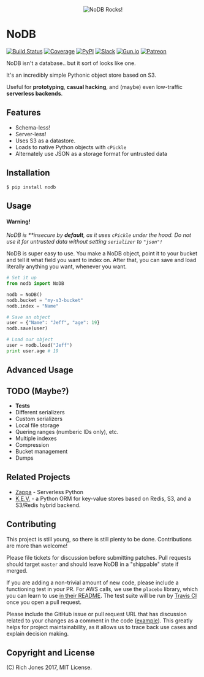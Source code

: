 <p align="center">
  <img src="http://i.imgur.com/oePnHJn.jpg" alt="NoDB Rocks!"/>
</p>

# NoDB

[![Build Status](https://travis-ci.org/Miserlou/NoDB.svg)](https://travis-ci.org/Miserlou/NoDB)
[![Coverage](https://img.shields.io/coveralls/Miserlou/NoDB.svg)](https://coveralls.io/github/Miserlou/NoDB)
[![PyPI](https://img.shields.io/pypi/v/Zappa.svg)](https://pypi.python.org/pypi/nodb)
[![Slack](https://img.shields.io/badge/chat-slack-ff69b4.svg)](https://slack.zappa.io/)
[![Gun.io](https://img.shields.io/badge/made%20by-gun.io-blue.svg)](https://gun.io/)
[![Patreon](https://img.shields.io/badge/support-patreon-brightgreen.svg)](https://patreon.com/zappa)

NoDB isn't a database.. but it sort of looks like one.

It's an incredibly simple Pythonic object store based on S3.

Useful for **prototyping**, **casual hacking**, and (maybe) even low-traffic **serverless backends**.

## Features

* Schema-less!
* Server-less!
* Uses S3 as a datastore.
* Loads to native Python objects with `cPickle`
* Alternately use JSON as a storage format for untrusted data

## Installation

```
$ pip install nodb
```

## Usage

#### Warning!
_NoDB is **insecure by **default**, as it uses `cPickle` under the hood. Do not use it for untrusted data without setting `serializer` to `"json"!`_

NoDB is super easy to use. You make a NoDB object, point it to your bucket and tell it what field you want to index on. After that, you can save and load literally anything you want, whenever you want.

```python
# Set it up
from nodb import NoDB

nodb = NoDB()
nodb.bucket = "my-s3-bucket"
nodb.index = "Name"

# Save an object
user = {"Name": "Jeff", "age": 19}
nodb.save(user)

# Load our object
user = nodb.load("Jeff")
print user.age # 19
```

## Advanced Usage

## TODO (Maybe?)

* **Tests**
* Different serializers
* Custom serializers
* Local file storage
* Quering ranges (numberic IDs only), etc.
* Multiple indexes
* Compression
* Bucket management
* Dumps

## Related Projects

* [Zappa](https://github.com/Miserlou/Zappa) - Serverless Python
* [K.E.V.](https://github.com/capless/kev) - a Python ORM for key-value stores based on Redis, S3, and a S3/Redis hybrid backend.

## Contributing

This project is still young, so there is still plenty to be done. Contributions are more than welcome!

Please file tickets for discussion before submitting patches. Pull requests should target `master` and should leave NoDB in a "shippable" state if merged.

If you are adding a non-trivial amount of new code, please include a functioning test in your PR. For AWS calls, we use the `placebo` library, which you can learn to use [in their README](https://github.com/garnaat/placebo#usage-as-a-decorator). The test suite will be run by [Travis CI](https://travis-ci.org/Miserlou/NoDB) once you open a pull request.

Please include the GitHub issue or pull request URL that has discussion related to your changes as a comment in the code ([example](https://github.com/Miserlou/Zappa/blob/fae2925431b820eaedf088a632022e4120a29f89/zappa/zappa.py#L241-L243)). This greatly helps for project maintainability, as it allows us to trace back use cases and explain decision making.

## Copyright and License

(C) Rich Jones 2017, MIT License.
